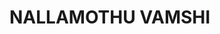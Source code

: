 <html>
 
<head>
    <title>BASIC HTML</title>
</head>
 
<body>
    <h1>NALLAMOTHU VAMSHI</h1>
    
</body>
 
</html>
